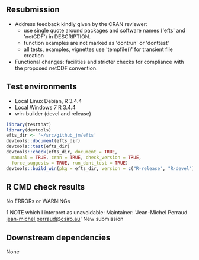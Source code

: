 ## Resubmission

* Address feedback kindly given by the CRAN reviewer:
    * use single quote around packages and software names ('efts' and 'netCDF') in DESCRIPTION.
    * function examples are not marked as 'dontrun' or 'donttest'
    * all tests, examples, vignettes use 'tempfile()' for transient file creation
* Functional changes: facilities and stricter checks for compliance with the proposed netCDF convention.

## Test environments

* Local Linux Debian, R 3.4.4
* Local Windows 7 R 3.4.4 
* win-builder (devel and release)

```R
library(testthat)
library(devtools)
efts_dir <- '~/src/github_jm/efts'
devtools::document(efts_dir)
devtools::test(efts_dir)
devtools::check(efts_dir, document = TRUE,
  manual = TRUE, cran = TRUE, check_version = TRUE,
  force_suggests = TRUE, run_dont_test = TRUE)
devtools::build_win(pkg = efts_dir, version = c("R-release", "R-devel"))
```

## R CMD check results

No ERRORs or WARNINGs

1 NOTE which I interpret as unavoidable:
Maintainer: 'Jean-Michel Perraud <jean-michel.perraud@csiro.au>'
New submission


## Downstream dependencies

None

